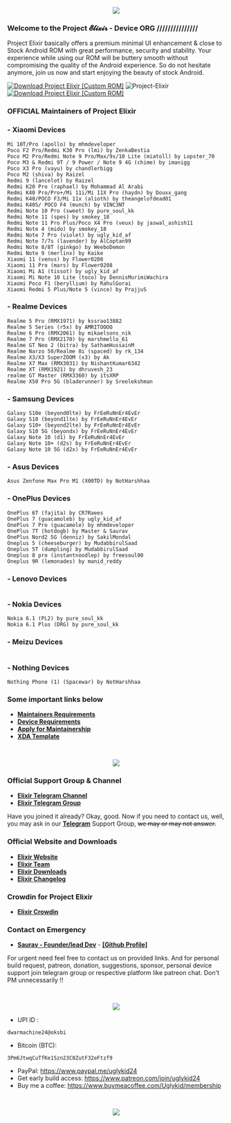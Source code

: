 <p align="center">
  <img src="https://i.imgur.com/po2OKNU.png" />
</p>

### Welcome to the Project 𝓔𝓵𝓲𝔁𝓲𝓻 - Device ORG /////////////// 

Project Elixir basically offers a premium minimal UI enhancement & close to Stock Android ROM with great performance, security and stability. Your experience while using our ROM will be buttery smooth without compromising the quality of the Android experience. So do not hesitate anymore, join us now and start enjoying the beauty of stock Android. 

[![Download Project Elixir [Custom ROM]](https://img.shields.io/sourceforge/dm/project-elixir.svg)](https://projectelixiros.com/download) <img src="https://komarev.com/ghpvc/?username=Project-Elixir&style=flat-square" alt="Project-Elixir" />  [![Download Project Elixir [Custom ROM]](https://img.shields.io/sourceforge/dt/project-elixir.svg)](https://projectelixiros.com/download) 

### OFFICIAL Maintainers of Project Elixir

<!--START_SECTION:devices-->
### - Xiaomi Devices
```
Mi 10T/Pro (apollo) by mhmdeveloper
Poco F2 Pro/Redmi K30 Pro (lmi) by ZenkaBestia
Poco M2 Pro/Redmi Note 9 Pro/Max/9s/10 Lite (miatoll) by Lopster_70
Poco M3 & Redmi 9T / 9 Power / Note 9 4G (chime) by imanigg
Poco X3 Pro (vayu) by chandlerbigg
Poco M2 (shiva) by Raizel
Redmi 9 (lancelot) by Raizel
Redmi K20 Pro (raphael) by Mohammad Al Arabi
Redmi K40 Pro/Pro+/Mi 11i/Mi 11X Pro (haydn) by Douxx_gang
Redmi K40/POCO F3/Mi 11x (alioth) by theangelofdead01
Redmi K40S/ POCO F4 (munch) by VINC3NT
Redmi Note 10 Pro (sweet) by pure_soul_kk
Redmi Note 11 (spes) by smokey_18
Redmi Note 11 Pro Plus/Poco X4 Pro (veux) by jaswal_ashish11
Redmi Note 4 (mido) by smokey_18
Redmi Note 7 Pro (violet) by ugly_kid_af
Redmi Note 7/7s (lavender) by AlCoptan99
Redmi Note 8/8T (ginkgo) by WeeboDemon
Redmi Note 9 (merlinx) by Kaike
Xiaomi 11 (venus) by Flower0208
Xiaomi 11 Pro (mars) by Flower0208
Xiaomi Mi A1 (tissot) by ugly_kid_af
Xiaomi Mi Note 10 Lite (toco) by DennisMurimiWachira
Xiaomi Poco F1 (beryllium) by RahulGorai
Xiaomi Redmi 5 Plus/Note 5 (vince) by PrajjuS
```

### - Realme Devices
```
Realme 5 Pro (RMX1971) by kssrao13882
Realme 5 Series (r5x) by AMRITOOOO
Realme 6 Pro (RMX2061) by mikaelsons_nik
Realme 7 Pro (RMX2170) by marshmello_61
Realme GT Neo 2 (bitra) by SathamHussainM
Realme Narzo 50/Realme 8i (spaced) by rk_134
Realme X3/X3 SuperZOOM (x3) by Ak
Realme X7 Max (RMX3031) by NishantKumar6342
Realme XT (RMX1921) by dhruvesh_23
realme GT Master (RMX3360) by itsXRP
Realme X50 Pro 5G (bladerunner) by Sreelekshman
```

### - Samsung Devices
```
Galaxy S10e (beyond0lte) by FrEeRuNnEr4EvEr
Galaxy S10 (beyond1lte) by FrEeRuNnEr4EvEr
Galaxy S10+ (beyond2lte) by FrEeRuNnEr4EvEr
Galaxy S10 5G (beyondx) by FrEeRuNnEr4EvEr
Galaxy Note 10 (d1) by FrEeRuNnEr4EvEr
Galaxy Note 10+ (d2s) by FrEeRuNnEr4EvEr
Galaxy Note 10 5G (d2x) by FrEeRuNnEr4EvEr
```

### - Asus Devices
```
Asus Zenfone Max Pro M1 (X00TD) by NotHarshhaa
```

### - OnePlus Devices
```
OnePlus 6T (fajita) by CR7Raees
OnePlus 7 (guacamoleb) by ugly_kid_af
OnePlus 7 Pro (guacamole) by mhmdeveloper
OnePlus 7T (hotdogb) by Master & Saurav
OnePlus Nord2 5G (denniz) by SakilMondal
Oneplus 5 (cheeseburger) by MudabbirulSaad
Oneplus 5T (dumpling) by MudabbirulSaad
Oneplus 8 pro (instantnoodlep) by freesoul00
Oneplus 9R (lemonades) by manid_reddy
```

### - Lenovo Devices
```
```

### - Nokia Devices
```
Nokia 6.1 (PL2) by pure_soul_kk
Nokia 6.1 Plus (DRG) by pure_soul_kk
```

### - Meizu Devices
```
```

### - Nothing Devices
```
Nothing Phone (1) (Spacewar) by NotHarshhaa
```
<!--END_SECTION:devices-->

### Some important links below
* [**Maintainers Requirements**](https://projectelixiros.com/documentation)
* [**Device Requirements**](https://projectelixiros.com/documentation)
* [**Apply for Maintainership**](https://docs.google.com/forms/d/1eme8i0nXFNpv2fEfbskoANIwLUGy4KcYXssluWv6obE)
* [**XDA Template**](https://raw.githubusercontent.com/Project-Elixir/docs/Tiramisu/xda_template.txt)

<br>

<p align="center">
  <img src="https://i.imgur.com/3ptBcpR.png" />
</p>

### Official Support Group & Channel
 * [**Elixir Telegram Channel**](https://telegram.me/Elixir_Updates)
 * [**Elixir Telegram Group**](https://telegram.me/Elixir_Discussion)
 
Have you joined it already? Okay, good. Now if you need to contact us, well, you may ask in our [**Telegram**](https://telegram.me/Elixir_Discussion) Support Group, ~~we may or may not answer.~~
 
 ### Official Website and Downloads
 * [**Elixir Website**](https://projectelixiros.com/)
 * [**Elixir Team**](https://projectelixiros.com/team)
 * [**Elixir Downloads**](https://projectelixiros.com/download)
 * [**Elixir Changelog**](https://projectelixiros.com/changelog)


### Crowdin for Project Elixir
 * [**Elixir Crowdin**](https://crowdin.com/profile/ProjectElixir)

### Contact on Emergency
* [**Saurav - Founder/lead Dev**](https://telegram.me/ugly_kid_af) - [**[Github Profile]**](https://github.com/ugly-kid-af)

For urgent need feel free to contact us on provided links. And for personal build request, patreon, donation, suggestions, sponsor, personal device support join telegram group or respective platform like patreon chat. Don't PM unnecessarily !!

<br>

<p align="center">
  <img src="https://i.imgur.com/Oe2dGbl.png" />
</p>

- UPI ID :  
```
dwarmachine24@oksbi
```

- Bitcoin (BTC):  
```
3Pm6JtwqCuTfKe1Szn23C8ZutF32eFtzf9
```

- PayPal: https://www.paypal.me/uglykid24
- Get early build access: https://www.patreon.com/join/uglykid24
- Buy me a coffee: https://www.buymeacoffee.com/Uglykid/membership

<br>

<p align="center">
  <img src="https://i.imgur.com/EtbsAyn.png" />
</p>
